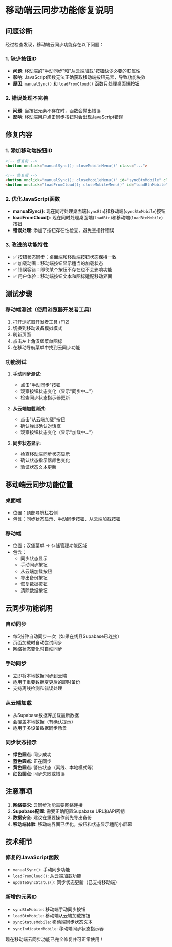 # 移动端云同步功能修复说明

## 问题诊断

经过检查发现，移动端云同步功能存在以下问题：

### 1. 缺少按钮ID
- **问题**: 移动端的"手动同步"和"从云端加载"按钮缺少必要的ID属性
- **影响**: JavaScript函数无法正确获取移动端按钮元素，导致功能失效
- **原因**: `manualSync()` 和 `loadFromCloud()` 函数只处理桌面端按钮

### 2. 错误处理不完善
- **问题**: 当按钮元素不存在时，函数会抛出错误
- **影响**: 移动端用户点击同步按钮时会出现JavaScript错误

## 修复内容

### 1. 添加移动端按钮ID
```html
<!-- 修复前 -->
<button onclick="manualSync(); closeMobileMenu()" class="...">

<!-- 修复后 -->
<button onclick="manualSync(); closeMobileMenu()" id="syncBtnMobile" class="...">
<button onclick="loadFromCloud(); closeMobileMenu()" id="loadBtnMobile" class="...">
```

### 2. 优化JavaScript函数
- **manualSync()**: 现在同时处理桌面端(`syncBtn`)和移动端(`syncBtnMobile`)按钮
- **loadFromCloud()**: 现在同时处理桌面端(`loadBtn`)和移动端(`loadBtnMobile`)按钮
- **错误处理**: 添加了按钮存在性检查，避免空指针错误

### 3. 改进的功能特性
- ✅ 按钮状态同步：桌面端和移动端按钮状态保持一致
- ✅ 加载动画：移动端按钮显示适当的加载状态
- ✅ 错误容错：即使某个按钮不存在也不会影响功能
- ✅ 用户体验：移动端按钮文本和图标适配移动界面

## 测试步骤

### 移动端测试（使用浏览器开发者工具）
1. 打开浏览器开发者工具 (F12)
2. 切换到移动设备模拟模式
3. 刷新页面
4. 点击左上角汉堡菜单图标
5. 在移动导航菜单中找到云同步功能

### 功能测试
1. **手动同步测试**:
   - 点击"手动同步"按钮
   - 观察按钮状态变化（显示"同步中..."）
   - 检查同步状态指示器更新

2. **从云端加载测试**:
   - 点击"从云端加载"按钮
   - 确认弹出确认对话框
   - 观察按钮状态变化（显示"加载中..."）

3. **同步状态显示**:
   - 检查移动端同步状态显示
   - 确认状态指示器颜色变化
   - 验证状态文本更新

## 移动端云同步功能位置

### 桌面端
- 位置：顶部导航栏右侧
- 包含：同步状态显示、手动同步按钮、从云端加载按钮

### 移动端
- 位置：汉堡菜单 → 存储管理功能区域
- 包含：
  - 同步状态显示
  - 手动同步按钮
  - 从云端加载按钮
  - 导出备份按钮
  - 恢复数据按钮
  - 清除数据按钮

## 云同步功能说明

### 自动同步
- 每5分钟自动同步一次（如果在线且Supabase已连接）
- 页面加载时自动尝试同步
- 网络状态变化时自动同步

### 手动同步
- 立即将本地数据同步到云端
- 适用于重要数据变更后的即时备份
- 支持离线检测和错误处理

### 从云端加载
- 从Supabase数据库加载最新数据
- 会覆盖本地数据（有确认提示）
- 适用于多设备数据同步场景

### 同步状态指示
- **绿色圆点**: 同步成功
- **蓝色圆点**: 正在同步
- **黄色圆点**: 警告状态（离线、本地模式等）
- **红色圆点**: 同步失败或错误

## 注意事项

1. **网络要求**: 云同步功能需要网络连接
2. **Supabase配置**: 需要正确配置Supabase URL和API密钥
3. **数据安全**: 建议在重要操作前先导出备份
4. **移动端体验**: 移动端界面已优化，按钮和状态显示适配小屏幕

## 技术细节

### 修复的JavaScript函数
- `manualSync()`: 手动同步功能
- `loadFromCloud()`: 从云端加载功能
- `updateSyncStatus()`: 同步状态更新（已支持移动端）

### 新增的元素ID
- `syncBtnMobile`: 移动端手动同步按钮
- `loadBtnMobile`: 移动端从云端加载按钮
- `syncStatusMobile`: 移动端同步状态文本
- `syncIndicatorMobile`: 移动端同步状态指示器

现在移动端云同步功能已完全修复并可正常使用！